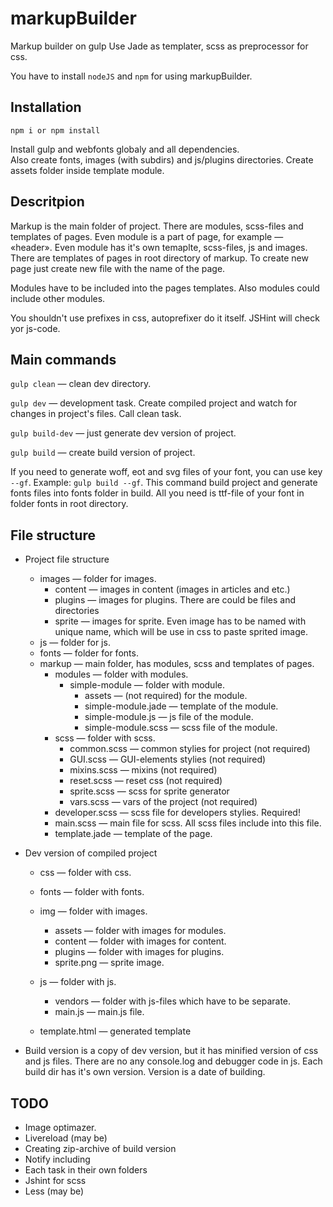 markupBuilder
=============

Markup builder on gulp
Use Jade as templater, scss as preprocessor for css.

You have to install `nodeJS` and `npm` for using markupBuilder.

Installation
------------

    npm i or npm install

Install gulp and webfonts globaly and all dependencies.  
Also create fonts, images (with subdirs) and js/plugins directories. Create assets folder inside template module.  

Descritpion
-----------

Markup is the main folder of project. There are modules, scss-files and templates of pages.
Even module is a part of page, for example — «header».
Even module has it's own temaplte, scss-files, js and images.
There are templates of pages in root directory of markup. To create new page just create new file with the name of the page.

Modules have to be included into the pages templates. Also modules could include other modules.

You shouldn't use prefixes in css, autoprefixer do it itself. JSHint will check yor js-code.


Main commands
-------------

`gulp clean` — clean dev directory.

`gulp dev` — development task. Create compiled project and watch for changes in project's files. Call clean task.

`gulp build-dev` — just generate dev version of project.

`gulp build` — create build version of project.

If you need to generate woff, eot and svg files of your font, you can use key `--gf`. 
Example: `gulp build --gf`. This command build project and generate fonts files into fonts folder in build. All you need is ttf-file of your font in folder fonts in root directory.

File structure
--------------

* Project file structure

    - images — folder for images.
        - content — images in content (images in articles and etc.)
        - plugins — images for plugins. There are could be files and directories
        - sprite — images for sprite. Even image has to be named with unique name, which will be use in css to paste sprited image.
    - js — folder for js.
    - fonts — folder for fonts.
    - markup — main folder, has modules, scss and templates of pages.
        - modules — folder with modules.
            - simple-module — folder with module.
                - assets — (not required) for the module.
                - simple-module.jade — template of the module.
                - simple-module.js — js file of the module.
                - simple-module.scss — scss file of the module.
        - scss — folder with scss.
            - common.scss — common stylies for project (not required)
            - GUI.scss — GUI-elements stylies (not required)
            - mixins.scss — mixins (not required)
            - reset.scss — reset css (not required)
            - sprite.scss — scss for sprite generator
            - vars.scss — vars of the project (not required)
        - developer.scss — scss file for developers stylies. Required! 
        - main.scss — main file for scss. All scss files include into this file.
        - template.jade — template of the page.

* Dev version of compiled project
    
    - css — folder with css.
    - fonts — folder with fonts.
    - img — folder with images.
        - assets — folder with images for modules.
        - content — folder with images for content.
        - plugins — folder with images for plugins.
        - sprite.png — sprite image.
    - js — folder with js.
        - vendors — folder with js-files which have to be separate.
        - main.js — main.js file.

    - template.html — generated template


* Build version is a copy of dev version, but it has minified version of css and js files. There are no any console.log and debugger code in js.
Each build dir has it's own version. Version is a date of building.


TODO
----

* Image optimazer.
* Livereload (may be)
* Creating zip-archive of build version
* Notify including
* Each task in their own folders
* Jshint for scss
* Less (may be)
